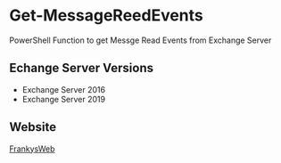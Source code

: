 # Get-MessageReedEvents
 PowerShell Function to get Messge Read Events from Exchange Server
 
## Echange Server Versions
 - Exchange Server 2016
 - Exchange Server 2019
 
## Website
 [FrankysWeb](https://www.frankysweb.de/)
